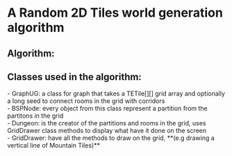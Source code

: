 <h1>A Random 2D Tiles world generation algorithm</h1>
<h2>Algorithm: </h2>
<h2>Classes used in the algorithm: </h2>
- GraphUG: a class for graph that takes a TETile[][] grid array and optionally a long seed to connect rooms in the grid with corridors </br>
- BSPNode: every object from this class represent a partition from the partitons in the grid </br>
- Dungeon: is the creator of the partitions and rooms in the grid, uses GridDrawer class methods to display what have it done on the screen </br>
- GridDrawer: have all the methods to draw on the grid, **(e.g drawing a vertical line of Mountain Tiles)** </br>
